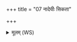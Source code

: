 +++
title = "07 नादेयीः सिकता"

+++
<details><summary>मूलम् (WS)</summary>

नादेयीः सिकता इमाः सिन्धुतस्पर्याभृताः ।  
ताभिर्यमस्य कीश्मीलं सभूताभिरनीनशम् ॥ ७ ॥
</details>